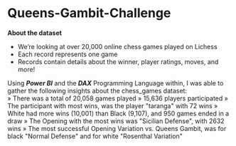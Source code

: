 # Queens-Gambit-Challenge

**About the dataset**  

* We’re looking at over 20,000 online chess games played on Lichess
* Each record represents one game
* Records contain details about the winner, player ratings, moves, and more!

Using __*Power BI*__ and the __*DAX*__ Programming Language within, I was able to gather the following insights about the chess_games dataset:  
» There was a total of 20,058 games played
» 15,636 players participated
» The participant with most wins, was the player "taranga" with 72 wins
» White had more wins (10,001) than Black (9,107), and 950 games ended in a draw
» The Opening with the most wins was "Sicilian Defense", with 2632 wins
» The most successful Opening Variation vs. Queens Gambit, was for black "Normal Defense" and for white "Rosenthal Variation"

